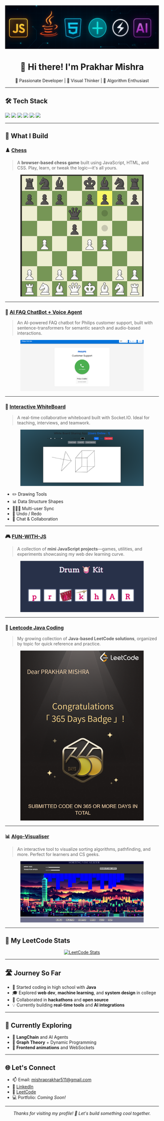<!-- Banner -->
<p align="center">
  <img src="https://raw.githubusercontent.com/PrakharGEN/PrakharGEN/main/assets/main/Screenshot%202025-05-12%20190333.png" alt="Tech Stack Banner" width="800px" />
</p>

<h1 align="center">👋 Hi there! I'm Prakhar Mishra</h1>
<p align="center">
  🚀 Passionate Developer | 🎨 Visual Thinker | 🧠 Algorithm Enthusiast
</p>

---

## 🛠️ Tech Stack
<p align="left">
  <img src="https://img.shields.io/badge/JavaScript-F7DF1E?style=for-the-badge&logo=javascript&logoColor=black"/>
  <img src="https://img.shields.io/badge/HTML5-E34F26?style=for-the-badge&logo=html5&logoColor=white"/>
  <img src="https://img.shields.io/badge/CSS3-1572B6?style=for-the-badge&logo=css3&logoColor=white"/>
  <img src="https://img.shields.io/badge/Java-ED8B00?style=for-the-badge&logo=java&logoColor=white"/>
  <img src="https://img.shields.io/badge/FastAPI-009688?style=for-the-badge&logo=fastapi&logoColor=white"/>
  <img src="https://img.shields.io/badge/Socket.IO-010101?style=for-the-badge&logo=socket.io&logoColor=white"/>
</p>

---

## 🧩 What I Build

### ♟️ [Chess](https://github.com/PrakharGEN/Chess)
> A **browser-based chess game** built using JavaScript, HTML, and CSS. Play, learn, or tweak the logic—it's all yours.
<p align="center">
  <img src="https://raw.githubusercontent.com/PrakharGEN/PrakharGEN/main/assets/main/Screenshot%202025-05-12%20103129.png" alt="Chess Project Screenshot" width="80%">
</p>

---

### 🤖 [AI FAQ ChatBot + Voice Agent](https://github.com/PrakharGEN/AI-FAQ-CHATBOT)
> An AI-powered FAQ chatbot for Philips customer support, built with sentence-transformers for semantic search and audio-based interactions.
<p align="center">
  <img src="https://raw.githubusercontent.com/PrakharGEN/PrakharGEN/main/assets/main/Screenshot%202025-05-12%20133223.png" alt="AI Chatbot Project Screenshot" width="80%">
</p>

---

### 📝 [Interactive WhiteBoard](https://github.com/PrakharGEN/WHITEBOARD)
> A real-time collaborative whiteboard built with Socket.IO. Ideal for teaching, interviews, and teamwork.
<p align="center">
  <img src="https://raw.githubusercontent.com/PrakharGEN/PrakharGEN/main/assets/main/Screenshot%202025-05-12%20102641.png" alt="WhiteBoard Project Screenshot" width="80%">
</p>

- ✏️ Drawing Tools  
- 📊 Data Structure Shapes  
- 🧑‍🤝‍🧑 Multi-user Sync  
- 🔄 Undo / Redo  
- 💬 Chat & Collaboration

---

### 🎮 [FUN-WITH-JS](https://github.com/PrakharGEN/FUN-WITH-JS)
> A collection of **mini JavaScript projects**—games, utilities, and experiments showcasing my web dev learning curve.
<p align="center">
  <img src="https://raw.githubusercontent.com/PrakharGEN/PrakharGEN/main/assets/main/Screenshot 2025-05-12 222656.png" alt="Fun with JS Project Screenshot" width="80%">
</p>

---

### 📘 [Leetcode Java Coding](https://github.com/PrakharGEN/leetcode-java-coding)
> My growing collection of **Java-based LeetCode solutions**, organized by topic for quick reference and practice.
<p align="center">
  <img src="https://raw.githubusercontent.com/PrakharGEN/PrakharGEN/main/assets/main/download (4).png" alt="LeetCode Solutions Screenshot" width="80%">
</p>

---

### 📊 [Algo-Visualiser](https://github.com/PrakharGEN/Algo-Visualiser)
> An interactive tool to visualize sorting algorithms, pathfinding, and more. Perfect for learners and CS geeks.
<p align="center">
  <img src="https://raw.githubusercontent.com/PrakharGEN/PrakharGEN/main/assets/main/Screenshot 2025-05-12 223255.png" alt="Algo Visualiser Screenshot" width="80%">
</p>

---

## 🧠 My LeetCode Stats
<p align="center">
  <a href="https://leetcode.com/PrakharMishraEnginner/">
    <img src="https://leetcard.jacoblin.cool/PrakharMishraEnginner?theme=light&font=baloo&extension=activity" alt="LeetCode Stats" />
  </a>
</p>

---

## 🛣️ Journey So Far
- 🏁 Started coding in high school with **Java**
- 🎓 Explored **web dev**, **machine learning**, and **system design** in college
- 🤝 Collaborated in **hackathons** and **open source**
- 💡 Currently building **real-time tools** and **AI integrations**

---

## 🧭 Currently Exploring
- 🤖 **LangChain** and AI Agents  
- 🔗 **Graph Theory** + Dynamic Programming  
- 🎨 **Frontend animations** and WebSockets  

---

## 🌐 Let's Connect
- 📫 Email: mishraprakhar511@gmail.com  
- 💼 [LinkedIn](https://linkedin.com/in/prakharmishraengineer)  
- 🧠 [LeetCode](https://leetcode.com/PrakharMishraEnginner)  
- 💻 Portfolio: *Coming Soon!*  

---

<p align="center">
  <em>Thanks for visiting my profile! 🌟 Let's build something cool together.</em>
</p>
